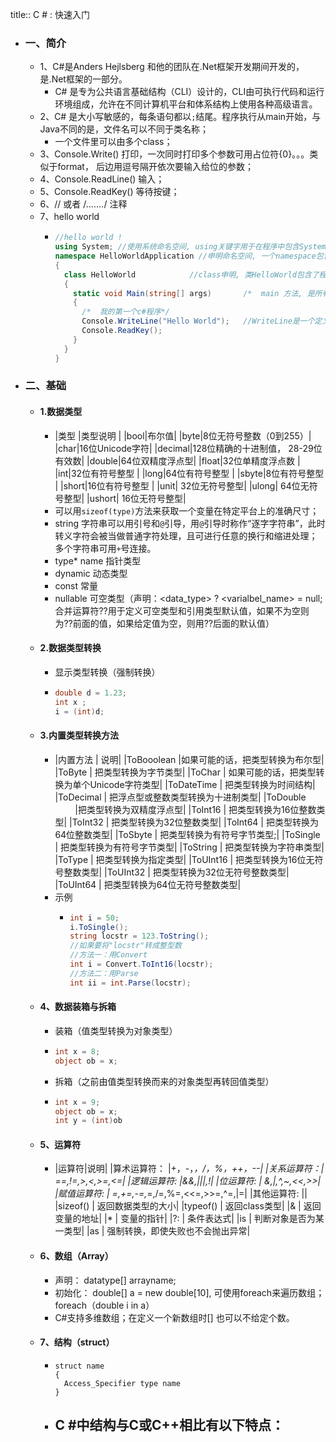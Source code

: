 title:: C # : 快速入门

- ### 一、简介
	- 1、C#是Anders Hejlsberg 和他的团队在.Net框架开发期间开发的，是.Net框架的一部分。
		- C# 是专为公共语言基础结构（CLI）设计的，CLI由可执行代码和运行环境组成，允许在不同计算机平台和体系结构上使用各种高级语言。
	- 2、C# 是大小写敏感的，每条语句都以`;`结尾。程序执行从main开始，与Java不同的是，文件名可以不同于类名称；
		- 一个文件里可以由多个class；
	- 3、Console.Write()    打印，一次同时打印多个参数可用占位符{0}。。。类似于format， 后边用逗号隔开依次要输入给位的参数；
	- 4、Console.ReadLine()    输入；
	- 5、Console.ReadKey()    等待按键；
	- 6、// 或者 /*.......*/    注释
	- 7、hello world
		- ```csharp
		  //hello world !
		  using System;	//使用系统命名空间, using关键字用于在程序中包含System命名空间，一个程序可以由多个using语句。
		  namespace HelloWorldApplication //申明命名空间, 一个namespace包含一系列的类。HelloWorldApplication命名空间包含了类HelloWorld.
		  {
		    class HelloWorld			//class申明, 类HelloWorld包含了程序使用的数据和方法声明。类一般包含多个方法。方法定义了类的行为。在这里，HelloWorld类只有一个Main方法。
		    {
		      static void Main(string[] args)		/*  main 方法, 是所有C#程序的入口点，Main方法说明当执行时类将做什么动作 */
		      {
		        /*  我的第一个c#程序*/
		        Console.WriteLine("Hello World");	//WriteLine是一个定义在System命名空间中的Console类的方法。
		        Console.ReadKey();
		      }
		    }
		  }
		  ```
- ### 二、基础
	- #### 1.数据类型
		- |类型  |类型说明   |
		  	  |bool|布尔值|
		  	  |byte|8位无符号整数（0到255）|
		  	  |char|16位Unicode字符|
		  	  |decimal|128位精确的十进制值， 28-29位有效数|
		  	  |double|64位双精度浮点型|
		  	  |float|32位单精度浮点数 |
		  	  |int|32位有符号整型 |
		  	  |long|64位有符号整型 |
		  	  |sbyte|8位有符号整型 |
		  	  |short|16位有符号整型 |
		  	  |unit| 32位无符号整型|
		  	  |ulong| 64位无符号整型|
		  	  |ushort| 16位无符号整型|
		- 可以用`sizeof(type)`方法来获取一个变量在特定平台上的准确尺寸；
		- string 字符串可以用引号和`@`引导，用`@`引导时称作“逐字字符串”，此时转义字符会被当做普通字符处理，且可进行任意的换行和缩进处理；多个字符串可用`+`号连接。
		- type* name	指针类型
		- dynamic		动态类型
		- const			常量
		- nullable		可空类型（声明：<data_type> ? <varialbel_name> = null; 合并运算符??用于定义可空类型和引用类型默认值，如果不为空则为??前面的值，如果给定值为空，则用??后面的默认值）
	- #### 2.数据类型转换
		- 显示类型转换（强制转换）
		- ```csharp
		  double d = 1.23;
		  int x ;
		  i = (int)d;
		  ```
	- #### 3.内置类型转换方法
		- |内置方法  |  说明|
		    			|ToBooolean    |如果可能的话，把类型转换为布尔型|
		  			|ToByte  |      把类型转换为字节类型|
		  			|ToChar       | 如果可能的话，把类型转换为单个Unicode字符类型|
		  			|ToDateTime   | 把类型转换为时间结构|
		  			|ToDecimal    | 把浮点型或整数类型转换为十进制类型|
		  			|ToDouble  　　 |把类型转换为双精度浮点型|
		  			|ToInt16      | 把类型转换为16位整数类型|
		  			|ToInt32      | 把类型转换为32位整数类型|
		  			|ToInt64      | 把类型转换为64位整数类型|
		  			|ToSbyte      | 把类型转换为有符号字节类型;|
		  			|ToSingle     | 把类型转换为有符号字节类型|
		  			|ToString     | 把类型转换为字符串类型|
		  			|ToType       | 把类型转换为指定类型|
		  			|ToUInt16     | 把类型转换为16位无符号整数类型|
		  			|ToUInt32     | 把类型转换为32位无符号整数类型|
		  			|ToUInt64     | 把类型转换为64位无符号整数类型|
		- 示例
			- ```csharp
			  int i = 50;
			  i.ToSingle();
			  string locstr = 123.ToString();
			  //如果要将"locstr"转成整型数
			  //方法一：用Convert
			  int i = Convert.ToInt16(locstr);
			  //方法二：用Parse
			  int ii = int.Parse(locstr);
			  ```
	- #### 4、数据装箱与拆箱
		- 装箱（值类型转换为对象类型）
		- ```csharp
		  int x = 8;
		  object ob = x;
		  ```
		- 拆箱（之前由值类型转换而来的对象类型再转回值类型）
		- ```csharp
		  int x = 9;
		  object ob = x;
		  int y = (int)ob
		  ```
	- #### 5、运算符
		- |运算符|说明|
		  		  |算术运算符： |+，-，*，/，%，++，--|
		  		  |关系运算符：| ==,!=,>,<,>=,<=|
		  		  |逻辑运算符: |&&,|||,!|
		  		  |位运算符:  | &,|,^,~,<<,>>|
		  		  |赋值运算符: | =,+=,-=,*=,/=,%=,<<=,>>=,^=,|=|
		  		  |其他运算符: ||
		  		  |sizeof()	|    返回数据类型的大小|
		  		  |typeof()  | 返回class类型|
		  		  |&         |         返回变量的地址|
		  		  |*         |           变量的指针|
		  		  |?:        |           条件表达式|
		  		  |is        |           判断对象是否为某一类型|
		  		  |as        |          强制转换，即使失败也不会抛出异常|
	- #### 6、数组（Array）
		- 声明： datatype[] arrayname;
		- 初始化： double[] a = new double[10], 可使用foreach来遍历数组；foreach（double i in a）
		- C#支持多维数组；在定义一个新数组时[] 也可以不给定个数。
	- #### 7、结构（struct）
		- ```Csharp
		  struct name
		  {
		    Access_Specifier type name
		  }
		  ```
		- C #中结构与C或C++相比有以下特点：
			-